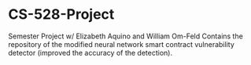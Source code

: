 # CS-528-Project
Semester Project w/ Elizabeth Aquino and William Om-Feld
Contains the repository of the modified neural network smart contract vulnerability detector (improved the accuracy of the detection).
